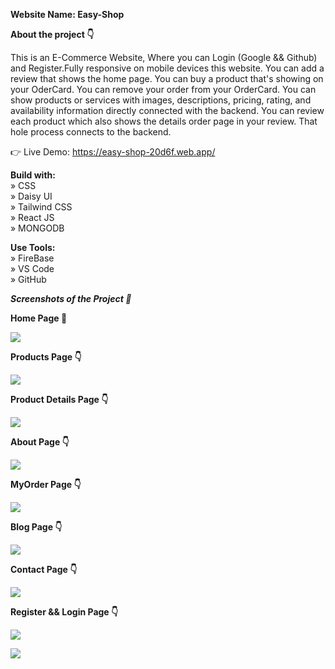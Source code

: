 **Website Name: Easy-Shop** <br />

**About the project 👇** <br />

This is an E-Commerce Website, Where you can Login (Google && Github) and Register.Fully responsive on mobile devices this website. You can add a review that shows the home page. You can buy a product that's showing on your OderCard. You can remove your order from your OrderCard. You can show products or services with images, descriptions, pricing, rating, and availability information directly connected with the backend. You can review each product which also shows the details order page in your review. That hole process connects to the backend.

👉 Live Demo: https://easy-shop-20d6f.web.app/

**Build with:** <br />
» CSS <br />
» Daisy UI <br />
» Tailwind CSS <br />
» React JS <br />
» MONGODB <br />

**Use Tools:** <br />
» FireBase <br />
» VS Code <br />
» GitHub <br />

**_Screenshots of the Project 📸_**

**Home Page 🏡** <br />

![](https://i.ibb.co/wcxpf0c/Home-Easy-Shop.png)

**Products Page 👇** <br />

![](https://i.ibb.co/z6wTFV6/Products-Easy-Shop.png)

**Product Details Page 👇** <br />

![](https://i.ibb.co/TbZGr0S/Details-Product-Easy-Shop.png)

**About Page 👇** <br />

![](https://i.ibb.co/SckWK10/About-Easy-Shop.png)

**MyOrder Page 👇** <br />

![](https://i.ibb.co/BT4Xbx3/My-Order-Easy-Shop.png)

**Blog Page 👇** <br />

![](https://i.ibb.co/C29HQ7N/Blogs-Easy-Shop.png)

**Contact Page 👇** <br />

![](https://i.ibb.co/j80Tg1b/Contact-Easy-Shop.png)

**Register && Login Page 👇** <br />

![](https://i.ibb.co/KWrLbkb/Register-Easy-Shop.png)

![](https://i.ibb.co/Tg0kxcW/Login-Easy-Shop.png)

